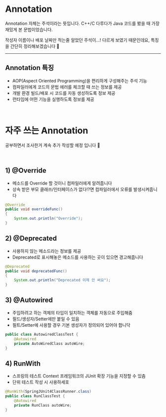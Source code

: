 # Annotation
Annotation 자체는 주석이라는 뜻입니다.
C++/C 다루다가 Java 코드를 봤을 때 가장 재밌게 본 문법이었습니다.

작성자 이름이나 배포 날짜만 적는줄 알았던 주석이...! 다르게 보였기 때문인데요, 특징을 간단히 정리해보겠습니다 💫

---

## Annotation 특징
- AOP(Aspect Oriented Programming)을 편리하게 구성해주는 주석 기능
- 컴파일러에게 코드의 문법 에러를 체크할 때 쓰는 정보를 제공
- 개발 환경 빌드/배포 시 코드를 자동 생성하도록 정보 제공
- 런타임에 어떤 기능을 실행하도록 정보를 제공

<br>

# 자주 쓰는 Annotation

공부하면서 조사한거 계속 추가 작성할 예정 입니다 🌱

<br>

## 1) @Override
- 메소드를 Override 할 것이니 컴파일러에게 알려줍니다
- 상속 받은 부모 클래쓰/인터페이스가 없다!?면 컴파일러에서 오류를 발생시켜줍니다

```java
@Override
public void overrideFunc()
{
    System.out.println("Override");
}
```

## 2) @Deprecated
- 사용하지 않는 메소드라는 정보를 제공
- Deprecated로 표시해놓은 메소드를 사용하는 곳이 있으면 경고해줍니다

```java
@Deprecated
public void deprecatedFunc()
{
    System.out.println("Deprecated 이제 안 써요");
}
```

## 3) @Autowired
- 주입하려고 하는 객체의 타입이 일치하는 객체를 자동으로 주입해줌
- 필드/생성자/Setter에만 붙일 수 있음
- 필트/Setter에 사용할 경우 기본 생성자가 정의되어 있어야 합니닥

```java
public class AutowiredClassTest {
    @Autowired
    private AutoWiredClass autoWire;
}
```

## 4) RunWith
- 스프링의 테스트 Context 프레임워크의 JUnit 확장 기능을 지정할 수 있츰
- 단위 테스트 작성 시 사용하세호
  
```java
@RunWith(SpringJUnit4ClassRunner.class)
public class RunClassTest {
    @Autowired
    private RunClass autoWire;
}
  ```
